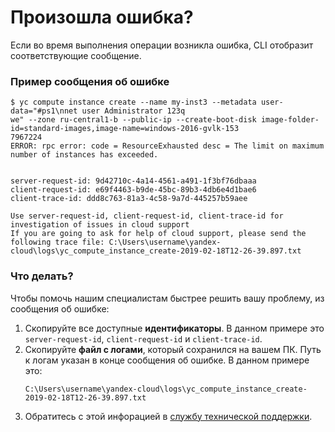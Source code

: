 # Произошла ошибка?

Если во время выполнения операции возникла ошибка, CLI отобразит соответствующие сообщение. 

### Пример сообщения об ошибке

``` 
$ yc compute instance create --name my-inst3 --metadata user-data="#ps1\nnet user Administrator 123q
we" --zone ru-central1-b --public-ip --create-boot-disk image-folder-id=standard-images,image-name=windows-2016-gvlk-153
7967224
ERROR: rpc error: code = ResourceExhausted desc = The limit on maximum number of instances has exceeded.


server-request-id: 9d42710c-4a14-4561-a491-1f3bf76dbaaa
client-request-id: e69f4463-b9de-45bc-89b3-4db6e4d1bae6
client-trace-id: ddd8c763-81a3-4c58-9a7d-445257b59aee

Use server-request-id, client-request-id, client-trace-id for investigation of issues in cloud support
If you are going to ask for help of cloud support, please send the following trace file: C:\Users\username\yandex-cloud\logs\yc_compute_instance_create-2019-02-18T12-26-39.897.txt
```

### Что делать? 

Чтобы помочь нашим специалистам быстрее решить вашу проблему, из сообщения об ошибке: 

1. Скопируйте все доступные **идентификаторы**. В данном примере это `server-request-id`, `client-request-id` и `client-trace-id`.
1. Скопируйте **файл с логами**, который сохранился на вашем ПК. Путь к логам указан в конце сообщения об ошибке. 
В данном примере это:
    ```
    C:\Users\username\yandex-cloud\logs\yc_compute_instance_create-2019-02-18T12-26-39.897.txt
    ```
1. Обратитесь с этой инфорацией в [службу технической поддержки](https://console.cloud.yandex.ru/support).

